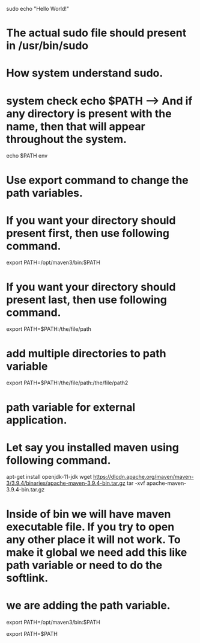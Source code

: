 sudo echo "Hello World!"

# The actual sudo file should present in /usr/bin/sudo
# How system understand sudo.
# system check echo $PATH --> And if any directory is present with the name, then that will appear throughout the system.
echo $PATH
env
# Use export command to change the path variables.
# If you want your directory should present first, then use following command.
export PATH=/opt/maven3/bin:$PATH
# If you want your directory should present last, then use following command.
export PATH=$PATH:/the/file/path
# add multiple directories to path variable
export PATH=$PATH:/the/file/path:/the/file/path2

# path variable for external application.
# Let say you installed maven using following command.
apt-get install openjdk-11-jdk
wget https://dlcdn.apache.org/maven/maven-3/3.9.4/binaries/apache-maven-3.9.4-bin.tar.gz
tar -xvf apache-maven-3.9.4-bin.tar.gz
# Inside of bin we will have maven executable file. If you try to open any other place it will not work. To make it global we need add this like path variable or need to do the softlink.
# we are adding the path variable.
export PATH=/opt/maven3/bin:$PATH


export PATH=$PATH